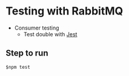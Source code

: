 # Testing with RabbitMQ
* Consumer testing
  * Test double with [Jest](https://jestjs.io/)

## Step to run
```
$npm test
```